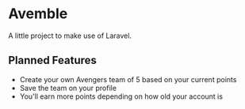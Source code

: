 # Avemble

A little project to make use of Laravel.

## Planned Features
- Create your own Avengers team of 5 based on your current points
- Save the team on your profile
- You'll earn more points depending on how old your account is
